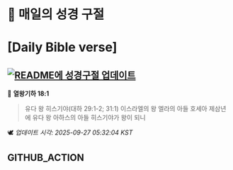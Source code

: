 # 🙏 매일의 성경 구절
# [Daily Bible verse]
## [![README에 성경구절 업데이트](https://github.com/DONGSUKA/first_test/actions/workflows/update-readme-bible.yml/badge.svg)](https://github.com/DONGSUKA/first_test/actions/workflows/update-readme-bible.yml)
<!-- START_BIBLE_VERSE -->
📖 **열왕기하 18:1**
> 유다 왕 히스기야(대하 29:1-2; 31:1) 이스라엘의 왕 엘라의 아들 호세아 제삼년에 유다 왕 아하스의 아들 히스기야가 왕이 되니

🕊️ _업데이트 시각: 2025-09-27 05:32:04 KST_
  <!-- END_BIBLE_VERSE -->
## GITHUB_ACTION
